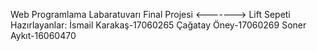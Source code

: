 Web Programlama Labaratuvarı Final Projesi <-------> Lift Sepeti
Hazırlayanlar:
İsmail Karakaş-17060265
Çağatay Öney-17060269
Soner Aykıt-16060470
